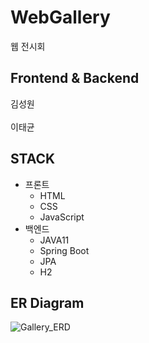   
# WebGallery
  
웹 전시회

## Frontend & Backend
김성원
<br>  
이태균

## STACK
- 프론트
  - HTML
  - CSS
  - JavaScript
- 백엔드
  - JAVA11
  - Spring Boot
  - JPA
  - H2
  
## ER Diagram
  
![Gallery_ERD](https://user-images.githubusercontent.com/84495814/137445903-7a43750e-bcb4-44d9-9bcb-b30aa0a8b046.png)


